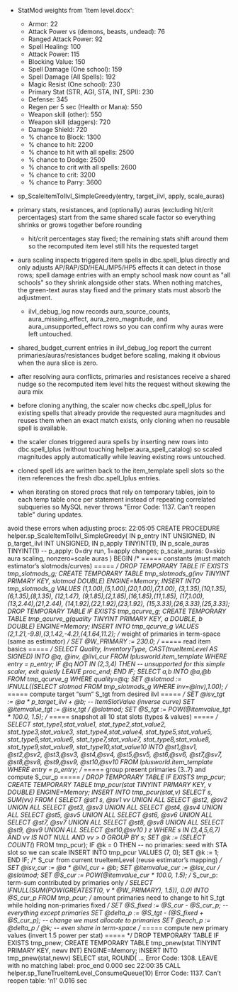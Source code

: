 - StatMod weights from 'Item level.docx':
  - Armor: 22
  - Attack Power vs (demons, beasts, undead): 76
  - Ranged Attack Power: 92
  - Spell Healing: 100
  - Attack Power: 115
  - Blocking Value: 150
  - Spell Damage (One school): 159
  - Spell Damage (All Spells): 192
  - Magic Resist (One school): 230
  - Primary Stat (STR, AGI, STA, INT, SPI): 230
  - Defense: 345
  - Regen per 5 sec (Health or Mana): 550
  - Weapon skill (other): 550
  - Weapon skill (daggers): 720
  - Damage Shield: 720
  - % chance to Block: 1300
  - % chance to hit: 2200
  - % chance to hit with all spells: 2500
  - % chance to Dodge: 2500
  - % chance to crit with all spells: 2600
  - % chance to crit: 3200
  - % chance to Parry: 3600

- sp_ScaleItemToIlvl_SimpleGreedy(entry, target_ilvl, apply, scale_auras)
- primary stats, resistances, and (optionally) auras (excluding hit/crit percentages) start from the same shared scale factor so everything shrinks or grows together before rounding
  - hit/crit percentages stay fixed; the remaining stats shift around them so the recomputed item level still hits the requested target
- aura scaling inspects triggered item spells in dbc.spell_lplus directly and only adjusts AP/RAP/SD/HEAL/MP5/HP5 effects it can detect in those rows; spell damage entries with an empty school mask now count as "all schools" so they shrink alongside other stats. When nothing matches, the green-text auras stay fixed and the primary stats must absorb the adjustment.
  - ilvl_debug_log now records aura_source_counts, aura_missing_effect, aura_zero_magnitude, and aura_unsupported_effect rows so you can confirm why auras were left untouched.
- shared_budget_current entries in ilvl_debug_log report the current primaries/auras/resistances budget before scaling, making it obvious when the aura slice is zero.
- after resolving aura conflicts, primaries and resistances receive a shared nudge so the recomputed item level hits the request without skewing the aura mix

- before cloning anything, the scaler now checks dbc.spell_lplus for existing spells that already provide the requested aura magnitudes and reuses them when an exact match exists, only cloning when no reusable spell is available.
- the scaler clones triggered aura spells by inserting new rows into dbc.spell_lplus (without touching helper.aura_spell_catalog) so scaled magnitudes apply automatically while leaving existing rows untouched.
- cloned spell ids are written back to the item_template spell slots so the item references the fresh dbc.spell_lplus entries.
- when iterating on stored procs that rely on temporary tables, join to each temp table once per statement instead of repeating correlated subqueries so MySQL never throws "Error Code: 1137. Can't reopen table" during updates.

avoid these errors when adjusting procs:
22:05:05	CREATE PROCEDURE helper.sp_ScaleItemToIlvl_SimpleGreedy(   IN p_entry INT UNSIGNED,   IN p_target_ilvl INT UNSIGNED,   IN p_apply TINYINT(1),   IN p_scale_auras TINYINT(1)        -- p_apply: 0=dry run, 1=apply changes; p_scale_auras: 0=skip aura scaling, nonzero=scale auras ) BEGIN   /* ===== constants (must match estimator’s slotmods/curves) ===== */   DROP TEMPORARY TABLE IF EXISTS tmp_slotmods_g;   CREATE TEMPORARY TABLE tmp_slotmods_g(inv TINYINT PRIMARY KEY, slotmod DOUBLE) ENGINE=Memory;   INSERT INTO tmp_slotmods_g VALUES     (1,1.00),(5,1.00),(20,1.00),(7,1.00),     (3,1.35),(10,1.35),(6,1.35),(8,1.35),     (12,1.47),     (9,1.85),(2,1.85),(16,1.85),(11,1.85),     (17,1.00),     (13,2.44),(21,2.44),     (14,1.92),(22,1.92),(23,1.92),     (15,3.33),(26,3.33),(25,3.33);    DROP TEMPORARY TABLE IF EXISTS tmp_qcurve_g;   CREATE TEMPORARY TABLE tmp_qcurve_g(quality TINYINT PRIMARY KEY, a DOUBLE, b DOUBLE) ENGINE=Memory;   INSERT INTO tmp_qcurve_g VALUES (2,1.21,-9.8),(3,1.42,-4.2),(4,1.64,11.2);    /* weight of primaries in term-space (same as estimator) */   SET @W_PRIMARY := 230.0;    /* ===== read item basics ===== */   SELECT Quality, InventoryType, CAST(trueItemLevel AS SIGNED)     INTO @q, @inv, @ilvl_cur   FROM lplusworld.item_template   WHERE entry = p_entry;    IF @q NOT IN (2,3,4) THEN     -- unsupported for this simple scaler, exit quietly     LEAVE proc_end;   END IF;    SELECT a,b INTO @a,@b FROM tmp_qcurve_g WHERE quality=@q;   SET @slotmod := IFNULL((SELECT slotmod FROM tmp_slotmods_g WHERE inv=@inv),1.00);    /* ===== compute target “sum” S_tgt from desired ilvl ===== */   SET @isv_tgt       := @a * p_target_ilvl + @b;     -- ItemSlotValue (inverse curve)   SET @itemvalue_tgt := @isv_tgt / @slotmod;   SET @S_tgt         := POW(@itemvalue_tgt * 100.0, 1.5);    /* ===== snapshot all 10 stat slots (types & values) ===== */   SELECT stat_type1,stat_value1, stat_type2,stat_value2, stat_type3,stat_value3,          stat_type4,stat_value4, stat_type5,stat_value5, stat_type6,stat_value6,          stat_type7,stat_value7, stat_type8,stat_value8, stat_type9,stat_value9,          stat_type10,stat_value10   INTO  @st1,@sv1, @st2,@sv2, @st3,@sv3,         @st4,@sv4, @st5,@sv5, @st6,@sv6,         @st7,@sv7, @st8,@sv8, @st9,@sv9,         @st10,@sv10   FROM lplusworld.item_template   WHERE entry = p_entry;    /* ===== group present primaries (3..7) and compute S_cur_p ===== */   DROP TEMPORARY TABLE IF EXISTS tmp_pcur;   CREATE TEMPORARY TABLE tmp_pcur(stat TINYINT PRIMARY KEY, v DOUBLE) ENGINE=Memory;    INSERT INTO tmp_pcur(stat,v)   SELECT s, SUM(vv) FROM (     SELECT @st1 s, @sv1 vv UNION ALL     SELECT @st2, @sv2 UNION ALL     SELECT @st3, @sv3 UNION ALL     SELECT @st4, @sv4 UNION ALL     SELECT @st5, @sv5 UNION ALL     SELECT @st6, @sv6 UNION ALL     SELECT @st7, @sv7 UNION ALL     SELECT @st8, @sv8 UNION ALL     SELECT @st9, @sv9 UNION ALL     SELECT @st10,@sv10   ) z   WHERE s IN (3,4,5,6,7) AND vv IS NOT NULL AND vv > 0   GROUP BY s;    SET @k := (SELECT COUNT(*) FROM tmp_pcur);   IF @k = 0 THEN     -- no primaries: seed with STA slot so we can scale     INSERT INTO tmp_pcur VALUES (7, 0);     SET @k := 1;   END IF;    /* S_cur from current trueItemLevel (reuse estimator’s mapping) */   SET @isv_cur       := @a * @ilvl_cur + @b;   SET @itemvalue_cur := @isv_cur / @slotmod;   SET @S_cur         := POW(@itemvalue_cur * 100.0, 1.5);    /* S_cur_p: term-sum contributed by primaries only */   SELECT IFNULL(SUM(POW(GREATEST(0, v * @W_PRIMARY), 1.5)), 0.0)     INTO @S_cur_p   FROM tmp_pcur;    /* amount primaries need to change to hit S_tgt while holding non-primaries fixed */   SET @S_fixed  := @S_cur - @S_cur_p;                -- everything except primaries   SET @delta_p  := @S_tgt - (@S_fixed + @S_cur_p);   -- change we must allocate to primaries   SET @each_p   := @delta_p / @k;                    -- even share in term-space    /* ===== compute new primary values (invert 1.5 power per stat) ===== */   DROP TEMPORARY TABLE IF EXISTS tmp_pnew;   CREATE TEMPORARY TABLE tmp_pnew(stat TINYINT PRIMARY KEY, newv INT) ENGINE=Memory;    INSERT INTO tmp_pnew(stat,newv)   SELECT stat,          ROUND(           ...	Error Code: 1308. LEAVE with no matching label: proc_end	0.000 sec
22:00:35	CALL helper.sp_TuneTrueItemLevel_ConsumeQueue(10)	Error Code: 1137. Can't reopen table: 'n1'	0.016 sec
